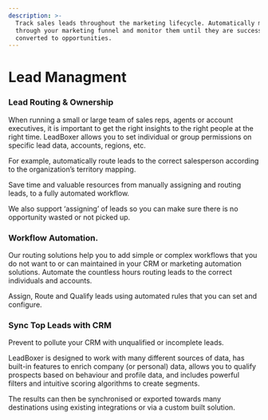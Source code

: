 ```yaml
---
description: >-
  Track sales leads throughout the marketing lifecycle. Automatically move leads
  through your marketing funnel and monitor them until they are successfully
  converted to opportunities.
---
```


# Lead Managment

### Lead Routing & Ownership

When running a small or large team of sales reps, agents or account executives, it is important to get the right insights to the right people at the right time. LeadBoxer allows you to set individual or group permissions on specific lead data, accounts, regions, etc.&#x20;

For example, automatically route leads to the correct salesperson according to the organization’s territory mapping.

Save time and valuable resources from manually assigning and routing leads, to a fully automated workflow.

We also support ‘assigning’ of leads so you can make sure there is no opportunity wasted or not picked up.

### Workflow Automation.

Our routing solutions help you to add simple or complex workflows that you do not want to or can maintained in your CRM or marketing automation solutions. Automate the countless hours routing leads to the correct individuals and accounts.

Assign, Route and Qualify leads using automated rules that you can set and configure.

### Sync Top Leads with CRM

Prevent to pollute your CRM with unqualified or incomplete leads.

LeadBoxer is designed to work with many different sources of data, has built-in features to enrich company (or personal) data, allows you to qualify prospects based on behaviour and profile data, and includes powerful filters and intuitive scoring algorithms to create segments.

The results can then be synchronised or exported towards many destinations using existing integrations or via a custom built solution.
